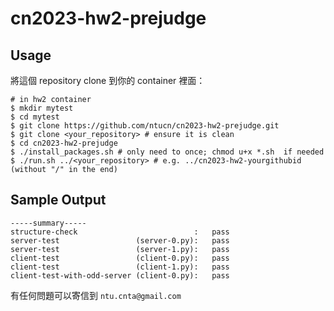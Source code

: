 # cn2023-hw2-prejudge

## Usage

將這個 repository clone 到你的 container 裡面：

```shell
# in hw2 container
$ mkdir mytest
$ cd mytest
$ git clone https://github.com/ntucn/cn2023-hw2-prejudge.git
$ git clone <your_repository> # ensure it is clean
$ cd cn2023-hw2-prejudge
$ ./install_packages.sh # only need to once; chmod u+x *.sh  if needed
$ ./run.sh ../<your_repository> # e.g. ../cn2023-hw2-yourgithubid (without "/" in the end)
```

## Sample Output

```
-----summary-----
structure-check                          :   pass
server-test                 (server-0.py):   pass
server-test                 (server-1.py):   pass
client-test                 (client-0.py):   pass
client-test                 (client-1.py):   pass
client-test-with-odd-server (client-0.py):   pass
```

有任何問題可以寄信到 `ntu.cnta@gmail.com`

